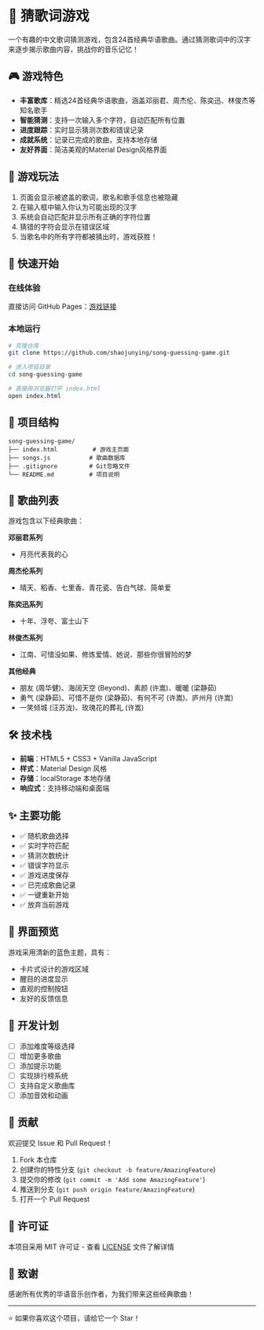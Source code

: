 # 🎵 猜歌词游戏

一个有趣的中文歌词猜测游戏，包含24首经典华语歌曲。通过猜测歌词中的汉字来逐步揭示歌曲内容，挑战你的音乐记忆！

## 🎮 游戏特色

- **丰富歌库**：精选24首经典华语歌曲，涵盖邓丽君、周杰伦、陈奕迅、林俊杰等知名歌手
- **智能猜测**：支持一次输入多个字符，自动匹配所有位置
- **进度跟踪**：实时显示猜测次数和错误记录
- **成就系统**：记录已完成的歌曲，支持本地存储
- **友好界面**：简洁美观的Material Design风格界面

## 🎯 游戏玩法

1. 页面会显示被遮盖的歌词，歌名和歌手信息也被隐藏
2. 在输入框中输入你认为可能出现的汉字
3. 系统会自动匹配并显示所有正确的字符位置
4. 猜错的字符会显示在错误区域
5. 当歌名中的所有字符都被猜出时，游戏获胜！

## 🚀 快速开始

### 在线体验
直接访问 GitHub Pages：[游戏链接](https://shaojunying.github.io/song-guessing-game/)

### 本地运行
```bash
# 克隆仓库
git clone https://github.com/shaojunying/song-guessing-game.git

# 进入项目目录
cd song-guessing-game

# 直接用浏览器打开 index.html
open index.html
```

## 📁 项目结构

```
song-guessing-game/
├── index.html          # 游戏主页面
├── songs.js           # 歌曲数据库
├── .gitignore         # Git忽略文件
└── README.md          # 项目说明
```

## 🎵 歌曲列表

游戏包含以下经典歌曲：

**邓丽君系列**
- 月亮代表我的心

**周杰伦系列** 
- 晴天、稻香、七里香、青花瓷、告白气球、简单爱

**陈奕迅系列**
- 十年、浮夸、富士山下

**林俊杰系列**
- 江南、可惜没如果、修炼爱情、她说、那些你很冒险的梦

**其他经典**
- 朋友 (周华健)、海阔天空 (Beyond)、素颜 (许嵩)、暖暖 (梁静茹)
- 勇气 (梁静茹)、可惜不是你 (梁静茹)、有何不可 (许嵩)、庐州月 (许嵩)
- 一笑倾城 (汪苏泷)、玫瑰花的葬礼 (许嵩)

## 🛠️ 技术栈

- **前端**：HTML5 + CSS3 + Vanilla JavaScript
- **样式**：Material Design 风格
- **存储**：localStorage 本地存储
- **响应式**：支持移动端和桌面端

## ✨ 主要功能

- ✅ 随机歌曲选择
- ✅ 实时字符匹配
- ✅ 猜测次数统计
- ✅ 错误字符显示
- ✅ 游戏进度保存
- ✅ 已完成歌曲记录
- ✅ 一键重新开始
- ✅ 放弃当前游戏

## 🎨 界面预览

游戏采用清新的蓝色主题，具有：
- 卡片式设计的游戏区域
- 醒目的进度显示
- 直观的控制按钮
- 友好的反馈信息

## 🔧 开发计划

- [ ] 添加难度等级选择
- [ ] 增加更多歌曲
- [ ] 添加提示功能
- [ ] 实现排行榜系统
- [ ] 支持自定义歌曲库
- [ ] 添加音效和动画

## 🤝 贡献

欢迎提交 Issue 和 Pull Request！

1. Fork 本仓库
2. 创建你的特性分支 (`git checkout -b feature/AmazingFeature`)
3. 提交你的修改 (`git commit -m 'Add some AmazingFeature'`)
4. 推送到分支 (`git push origin feature/AmazingFeature`)
5. 打开一个 Pull Request

## 📄 许可证

本项目采用 MIT 许可证 - 查看 [LICENSE](LICENSE) 文件了解详情

## 🎵 致谢

感谢所有优秀的华语音乐创作者，为我们带来这些经典歌曲！

---

⭐ 如果你喜欢这个项目，请给它一个 Star！